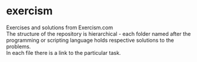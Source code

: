 # exercism
Exercises and solutions from Exercism.com
<br>
The structure of the repository is hierarchical - each folder named after the programming or scripting language holds respective solutions to the problems.
<br>
In each file there is a link to the particular task.
